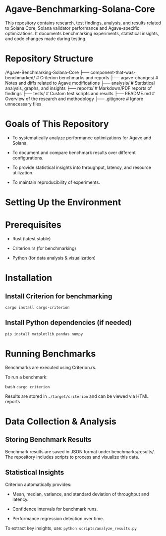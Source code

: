 # Agave-Benchmarking-Solana-Core
This repository contains research, test findings, analysis, and results related to Solana Core, Solana validator performance and Agave-specific optimizations. It documents benchmarking experiments, statistical insights, and code changes made during testing.

# Repository Structure
/Agave-Benchmarking-Solana-Core
├── component-that-was-benchmarked/            # Criterion benchmarks and reports
    ├── agave-changes/         # Notes and diffs related to Agave modifications
    ├── analysis/              # Statistical analysis, graphs, and insights
    ├── reports/               # Markdown/PDF reports of findings
    ├── tests/                 # Custom test scripts and results
├── README.md              # Overview of the research and methodology
├── .gitignore             # Ignore unnecessary files

# Goals of This Repository

- To systematically analyze performance optimizations for Agave and Solana.

- To document and compare benchmark results over different configurations.

- To provide statistical insights into throughput, latency, and resource utilization.

- To maintain reproducibility of experiments.

# Setting Up the Environment

# Prerequisites

- Rust (latest stable)

- Criterion.rs (for benchmarking)

- Python (for data analysis & visualization)

# Installation

## Install Criterion for benchmarking
`cargo install cargo-criterion`

## Install Python dependencies (if needed)
`pip install matplotlib pandas numpy`


# Running Benchmarks

Benchmarks are executed using Criterion.rs.

To run a benchmark:

bash `cargo criterion`

Results are stored in `./target/criterion` and can be viewed via HTML reports

# Data Collection & Analysis

## Storing Benchmark Results

Benchmark results are saved in JSON format under benchmarks/results/. The repository includes scripts to process and visualize this data.

## Statistical Insights

Criterion automatically provides:

- Mean, median, variance, and standard deviation of throughput and latency.

- Confidence intervals for benchmark runs.

- Performance regression detection over time.

To extract key insights, use:
`python scripts/analyze_results.py`